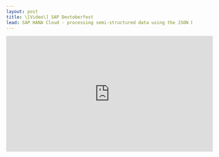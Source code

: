 ```yaml
---
layout: post
title: \[Video\] SAP Devtoberfest
lead: SAP HANA Cloud - processing semi-structured data using the JSON Document Store
---
```


<iframe width="560" height="315" src="https://www.youtube.com/embed/39xmUYBeWeQ?si=wl3Nczjg328zheiX" title="YouTube video player" frameborder="0" allow="accelerometer; autoplay; clipboard-write; encrypted-media; gyroscope; picture-in-picture; web-share" referrerpolicy="strict-origin-when-cross-origin" allowfullscreen></iframe>